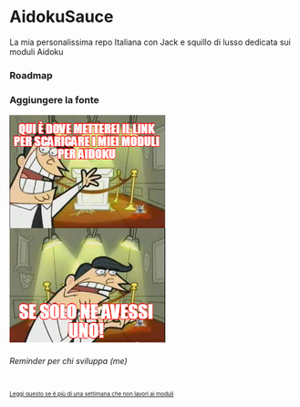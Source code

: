 # AidokuSauce
La mia personalissima repo Italiana con Jack e squillo di lusso dedicata sui moduli Aidoku 

### Roadmap

### Aggiungere la fonte
![](Non-dev/Link-placeholder.png)

###### Reminder per chi sviluppa (me)
<sub> <sub> [Leggi questo se è più di una settimana che non lavori ai moduli](Non-dev/Reminder.md) </sub> </sub>
